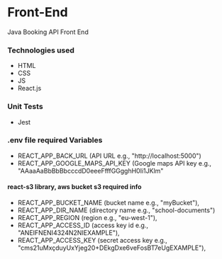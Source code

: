 # Front-End
Java Booking API Front End
### Technologies used
- HTML
- CSS
- JS
- React.js
### Unit Tests
- Jest
### .env file required Variables
- REACT_APP_BACK_URL (API URL e.g., "http://localhost:5000")
- REACT_APP_GOOGLE_MAPS_API_KEY (Google maps API key e.g., "AAaaAaBbBbBbcccdD0eeeFfffGGgghH0Ii1JKlm"
#### react-s3 library, aws bucket s3 required info
- REACT_APP_BUCKET_NAME (bucket name e.g., "myBucket"), 
- REACT_APP_DIR_NAME (directory name e.g., "school-documents")
- REACT_APP_REGION (region e.g., "eu-west-1"), 
- REACT_APP_ACCESS_ID (access key id e.g., "ANEIFNENI4324N2NIEXAMPLE"), 
- REACT_APP_ACCESS_KEY (secret access key e.g., "cms21uMxçduyUxYjeg20+DEkgDxe6veFosBT7eUgEXAMPLE"), 
